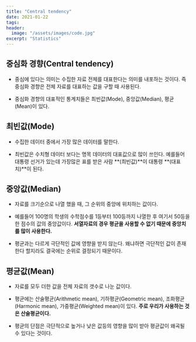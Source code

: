 ```yaml
---
title: "Central tendency"
date: 2021-01-22
tags:
header:
  image: "/assets/images/code.jpg"
excerpt: "Statistics"
---
```


## 중심화 경향(Central tendency)

* 중심에 있다는 의미는 수집한 자료 전체를 대표한다는 의미를 내포하는 것이다. 즉 중심화 경향은 전체 자료를 대표하는 값을 구할 때 사용된다.

* 중심화 경향의 대표적인 통계치들은 최빈값(Mode), 중앙값(Median), 평균(Mean)이 있다.



## 최빈값(Mode)

* 수집한 데이터 중에서 가장 많은 데이터를 말한다.

* 최빈값은 수치형 데이터 보다는 명목 데이터의 대표값으로 많이 쓰인다. 예를들어 대통령 선거가 있는데 가장많은 표를 받은 사람 **(최빈값)**이 대통령 **(대표치)**이 된다.



## 중앙값(Median)

* 자료를 크기순으로 나열 했을 때, 그 순위의 중앙에 위치하는 값이다.

* 예를들어 100명의 학생의 수학점수를 1등부터 100등까지 나열한 후 여기서 50등을 한 점수의 값의 중앙값이다. **서열자료의 경우 평균을 사용할 수 없기 때문에 중앙치를 많이 사용한다.**

* 평균과는 다르게 극단적인 값에 영향을 받지 않는다. 왜냐하면 극단적인 값이 존재한다 할지라도 결국에는 순위로 결정되기 때문이다.



## 평균값(Mean)

* 자료를 모두 더한 값을 전체 자료의 갯수로 나눈 값이다.

* 평균에는 산술평균(Arithmetic mean), 기하평균(Geometric mean), 조화평균(Harmonic mean), 가중평균(Weighted mean)이 있다. **주로 우리가 사용하는 것은 산술평균이다.**

* 평균의 단점은 극단적으로 높거나 낮은 값등의 영향을 많이 받아 평균값이 왜곡될 수 있다는 것이다.